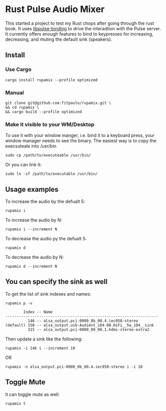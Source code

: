 # Rust Pulse Audio Mixer

This started a project to test my Rust chops after going through the rust book. It uses [libpulse-binding](https://github.com/jnqnfe/pulse-binding-rust)
to drive the interadtion with the Pulse server. It currently offers enough features to bind to keypresses
for increasing, decreasing, and muting the default sink (speakers).

## Install
### Use Cargo

    cargo install rupamix --profile optimized

### Manual

    git clone git@github.com:fitpaulo/rupamix.git \
    && cd rupamix \
    && cargo build --profile optimized
    
### Make it visible to your WM/Desktop
To use it with your window manger, i.e. bind it to a keyboard press, your window manager needs to see the binary.
The easiest way is to copy the execsuteale into /usr/bin

    sudo cp /path/to/executeable /usr/bin/

Or you can link it:

    sudo ln -sf /path/to/executable /usr/bin/
## Usage examples
To increase the audio by the defualt 5:
    
    rupamix i
    
To increase the audio by N:
    
    rupamix i --increment N

To decrease the audio py the defualt 5:
    
    rupamix d
    
To decrease the audio by N:
    
    rupamix d --increment N

## You can specify the sink as well
To get the list of sink indexes and names:
    
    rupamix p -v

            Index -- Name                                             
    --------------------------------------------------------------------
              146 -- alsa_output.pci-0000_0b_00.4.iec958-stereo       
    (default) 150 -- alsa_output.usb-Audient_iD4-00.HiFi__hw_iD4__sink
              315 -- alsa_output.pci-0000_09_00.1.hdmi-stereo-extra2  

Then update a sink like the following:

    rupamix -i 146 i --increment 10

OR

    rupamix -n alsa_output.pci-0000_0b_00.4.iec958-stereo i -i 10

## Toggle Mute
It can toggle mute as well: 
    
    rupamix t


